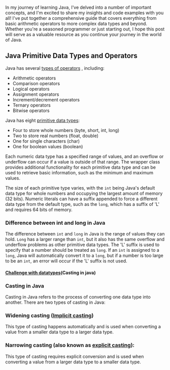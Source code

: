 In my journey of learning Java, I've delved into a number of important concepts, and I'm excited to share my insights and code examples with you all! I've put together a comprehensive guide that covers everything from basic arithmetic operators to more complex data types and beyond. Whether you're a seasoned programmer or just starting out, I hope this post will serve as a valuable resource as you continue your journey in the world of Java.


## Java Primitive Data Types and Operators

Java has several [types of operators](https://github.com/sushma-1997/Language_Learning_2023/blob/my-pages/Java/Language%20learning%20progress%20report%202/Operators.java)
, including:
- Arithmetic operators
- Comparison operators
- Logical operators
- Assignment operators
- Increment/decrement operators
- Ternary operators
- Bitwise operators

Java has eight [primitive data types](https://github.com/sushma-1997/Language_Learning_2023/blob/my-pages/Java/Language%20learning%20progress%20report%202/PrimitiveDataTypes.java):
- Four to store whole numbers (byte, short, int, long)
- Two to store real numbers (float, double)
- One for single characters (char)
- One for boolean values (boolean)

Each numeric data type has a specified range of values, and an overflow or underflow can occur if a value is outside of that range. The wrapper class provides additional functionality for each primitive data type and can be used to retrieve basic information, such as the minimum and maximum values.

The size of each primitive type varies, with the `int` being Java's default data type for whole numbers and occupying the largest amount of memory (32 bits). Numeric literals can have a suffix appended to force a different data type from the default type, such as the `long`, which has a suffix of 'L' and requires 64 bits of memory.

### Difference between int and long in Java
The difference between `int` and `long` in Java is the range of values they can hold. `Long` has a larger range than `int`, but it also has the same overflow and underflow problems as other primitive data types. The 'L' suffix is used to specify that a number should be treated as `long`. If an `int` is assigned to a `long`, Java will automatically convert it to a `long`, but if a number is too large to be an `int`, an error will occur if the 'L' suffix is not used.

#### [Challenge with datatypes](https://github.com/sushma-1997/Language_Learning_2023/blob/my-pages/Java/Language%20learning%20progress%20report%202/CastingInJava.md)(Casting in java)

### Casting in Java
Casting in Java refers to the process of converting one data type into another. There are two types of casting in Java:

### Widening casting ([Implicit casting](https://github.com/sushma-1997/Language_Learning_2023/blob/my-pages/Java/Language%20learning%20progress%20report%202/ImplicitCasting.java))
This type of casting happens automatically and is used when converting a value from a smaller data type to a larger data type.

### Narrowing casting (also known as [explicit casting](https://github.com/sushma-1997/Language_Learning_2023/blob/my-pages/Java/Language%20learning%20progress%20report%202/ExplicitCasting.java)): 

This type of casting requires explicit conversion and is used when converting a value from a larger data type to a smaller data type. 


